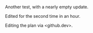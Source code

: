 Another test, with a nearly empty update.

Edited for the second time in an hour.

Editing the plan via <github.dev>.